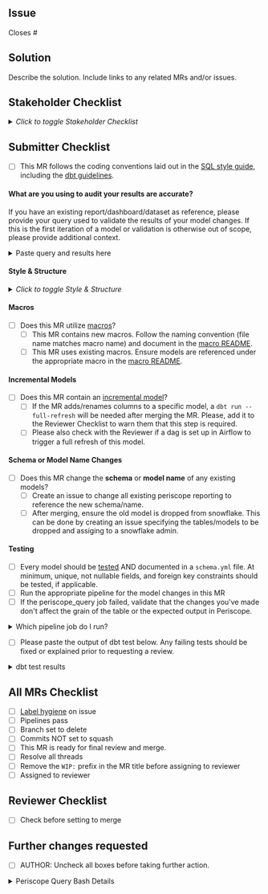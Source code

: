 ## Issue
<!--- Link the Issue this MR closes --->
Closes #

## Solution

Describe the solution. Include links to any related MRs and/or issues.

## Stakeholder Checklist
<details>
<summary><i>Click to toggle Stakeholder Checklist</i></summary>
If you are the person who will be using this data and/or the dashboard it depends on, please fill out this section.

- [ ] Does the dbt model change provide the requested data? 
- [ ] Does the dbt model change provide accurate data?
</details>

## Submitter Checklist

- [ ] This MR follows the coding conventions laid out in the [SQL style guide](https://about.gitlab.com/handbook/business-ops/data-team/sql-style-guide/), including the [dbt guidelines](https://about.gitlab.com/handbook/business-ops/data-team/sql-style-guide/#dbt-guidelines).

#### What are you using to audit your results are accurate?

If you have an existing report/dashboard/dataset as reference, please provide your query used to validate the results of your model changes. If this is the first iteration of a model or validation is otherwise out of scope, please provide additional context.

<details>
<summary> Paste query and results here </summary>

<pre><code>

Example: You might be looking at the count of opportunities before and after, if you're editing the opportunity model.

</code></pre>
</details>

#### Style & Structure
<details>
<summary><i>Click to toggle Style & Structure</i></summary>

- [ ] Field names should all be lowercased.
- [ ] Function names should all be capitalized.
- [ ] Ensure source tables/views are only referenced within [base models](https://about.gitlab.com/handbook/business-ops/data-team/sql-style-guide/#base-models).
- [ ] All references to existing tables/views/sources (i.e. `{{ ref('...') }}` statements) should be placed in CTEs at the top of the file.
- [ ] If you are using [custom schemas](https://docs.getdbt.com/docs/using-custom-schemas) or modifying [materializations](https://docs.getdbt.com/docs/materializations), ensure these attributes are specified in the model.
</details>

#### Macros

- [ ] Does this MR utilize [macros](https://docs.getdbt.com/docs/macros)?
  - [ ] This MR contains new macros. Follow the naming convention (file name matches macro name) and document in the [macro README](https://gitlab.com/gitlab-data/analytics/blob/master/transform/snowflake-dbt/macros/README.md).
  - [ ] This MR uses existing macros. Ensure models are referenced under the appropriate macro in the [macro README](https://gitlab.com/gitlab-data/analytics/blob/master/transform/snowflake-dbt/macros/README.md).

#### Incremental Models

- [ ] Does this MR contain an [incremental model](https://docs.getdbt.com/docs/configuring-incremental-models#section-how-do-i-use-the-incremental-materialization-)?
  - [ ] If the MR adds/renames columns to a specific model, a `dbt run --full-refresh` will be needed after merging the MR. Please, add it to the Reviewer Checklist to warn them that this step is required.
  - [ ] Please also check with the Reviewer if a dag is set up in Airflow to trigger a full refresh of this model.  

#### Schema or Model Name Changes
- [ ] Does this MR change the **schema** or **model name** of any existing models?
  - [ ] Create an issue to change all existing periscope reporting to reference the new schema/name.
  - [ ] After merging, ensure the old model is dropped from snowflake. This can be done by creating an issue specifying the tables/models to be dropped and assiging to a snowflake admin. 

#### Testing

- [ ] Every model should be [tested](https://docs.getdbt.com/docs/testing-and-documentation) AND documented in a `schema.yml` file. At minimum, unique, not nullable fields, and foreign key constraints should be tested, if applicable.
- [ ] Run the appropriate pipeline for the model changes in this MR
- [ ] If the periscope_query job failed, validate that the changes you've made don't affect the grain of the table or the expected output in Periscope.

<details>
<summary> Which pipeline job do I run? </summary>

#### Stage: snowflake

- **clone_analytics**: Runs automatically when the MR opens to be able to run any dbt jobs. Subsequent runs of this job will be fast as it only verifies if the clone exists. This is an empty clone of the analytics db.
- **clone_analytics_real**: Run this if you need to do a real clone of the analytics warehouse. This is a full clone of the db.
- **clone_raw**: Run this if you need to run extract, freshness, or snapshot jobs. Subsequent runs of this job will be fast as it only verifies if the clone exists.
- **force_clone_both**: Run this if you want to force refresh both raw and analytics.

#### Stage: extract

- **boneyard_sheetload**: Run this if you want to test a new boneyard sheetload load. This requires the real analytics clone to be available.
- **sheetload**: Run this if you want to test a new sheetload load. This requires the RAW clone to be available.
- **pgp_test**: Run this if you're adding or updating a postgres pipeline manifest. Requires MANIFEST_NAME variable, possibly TASK_INSTANCE variable, and the RAW clone to be available. 


#### Stage: dbt_run

> As part of a DBT Model Change MR, you need to trigger a pipeline job to test that your changes won't break anything in production. To trigger these jobs, go to the "Pipelines" tab at the bottom of this MR and click on the appropriate stage (dbt_run or dbt_misc).

These jobs are scoped to the `ci` target. This target selects a subset of data for the snowplow and version datasets.

Note that job artificats are available for all dbt run jobs. These include the compiled code and the run results.

- **specify_model**: Specify which model to run with the variable `DBT_MODELS`
- **specify_xl_model**: Specify which model to run using an XL warehouse with the variable `DBT_MODELS`
- **specify_exclude**: Specify which model to exclude with the variable `DBT_MODELS`
- **specify_xl_exclude**: Specify which model to exclude using an XL warehouse with the variable `DBT_MODELS`

Watch https://youtu.be/l14N7l-Sco4 to see an example of how to set the variable. The variable is a stand-in for any of the examples in [the dbt documentation on model selection syntax](https://docs.getdbt.com/docs/model-selection-syntax#section-specifying-models-to-run).

#### Stage: dbt_misc
* **all_tests**: Runs all of the tests
  * Note: it is not necessary to run this job if you've run any of the dbt_run stage jobs as tests are included.
* **data_tests**: Runs only data tests
* **freshness**: Runs source freshness test (requires RAW clone)
* **periscope_query**: Runs automatically. See documentation below
* **schema_tests**: Runs only schema tests
* **snapshots**: Runs snapshots (requires RAW clones)
* **specify_tests**: Runs specified model tests with the variable `DBT_MODELS`

##### Job: Periscope Query

This job runs automatically and only appears when `.sql` files are changed. In its simplest form, the job will check to see if any of the currently changed models are queried in Periscope. If they are, the job will fail with a notification to check the relevant dashboard. If it is not queried, the job will succeed.

Current caveats with the job are:

* It will not tell you which dashboard to check
* It is not able to validate tables that are queried with any string interpolation syntax (i.e. `retention_[some_variable]`)
* It is not able to validate if a table is aliased via dbt

For more details on the bash commands, see the expandle bash details section at the end of the MR description.

#### Stage: python

These jobs only appear when `.py` files have changed. All of them will run automatically on each new commit where `.py` files are present. Otherwise they are unavailable to run.


#### Stage: snowflake_stop

- **clone_stop**: Runs automatically when MR is merged or closed. Do not run manually.

</details>

- [ ] Please paste the output of dbt test below. Any failing tests should be fixed or explained prior to requesting a review.

<details>
<summary> dbt test results </summary>

<pre><code>

Paste the results of dbt test here, including the command.

</code></pre>
</details>

## All MRs Checklist
- [ ] [Label hygiene](https://about.gitlab.com/handbook/business-ops/data-team/#issue-labeling) on issue
- [ ] Pipelines pass
- [ ] Branch set to delete
- [ ] Commits NOT set to squash
- [ ] This MR is ready for final review and merge.
- [ ] Resolve all threads
- [ ] Remove the `WIP:` prefix in the MR title before assigning to reviewer
- [ ] Assigned to reviewer

## Reviewer Checklist
- [ ]  Check before setting to merge

## Further changes requested
* [ ]  AUTHOR: Uncheck all boxes before taking further action.

<details>
<summary>Periscope Query Bash Details</summary>

`git clone -b periscope/master --single-branch https://gitlab.com/gitlab-data/periscope.git --depth 1`

This clones the periscope project.

`grep -rIiEo "from (analytics|analytics_staging|boneyard)\.([\_A-z]*)" periscope/. | awk -F '.' '{print tolower($NF)}' | sort | uniq > periscope.txt`

This recursively searches the entire git repo for a string that matches a `from` statement from any of the 3 currently queryable schemas. Using `awk`, it then prints the lower-case of the last column of each line in a file (represented by $NF - which is the number of fields), using a period as a field separator. This works because all queries are some form of <schema>.<table> and what we want is the table. It then sorts the results, gets the unique set, and writes it to a file called periscope.txt.

`git diff origin/$CI_MERGE_REQUEST_TARGET_BRANCH_NAME...HEAD --name-only | grep -iEo "(.*)\.sql" | sed -E 's/\.sql//' | awk -F '/' '{print tolower($NF)}' | sort | uniq > diff.txt`

This gets the list of files that have changed from the master branch (i.e. target branch) to the current commit (HEAD). It then finds (grep) only the sql files and substitutes (sed) the `.sql` with an empty string. Using `awk`, it then prints the lower-case of the last column of each line in a file (represented by $NF - which is the number of fields), using a slash (/) as a field separator. Since the output is directoy/directoy/filename and we make the assumption that most dbt models will write to a table named after its file name, this works as expected. It then sorts the results, gets the unique set, and writes it to a file called diff.txt.

`comm -12 periscope.txt diff.txt > comparison.txt`

This compares (comm) two files and print only lines that are common to both files. It saves it to a file called comparison.txt

`if (( $(cat comparison.txt | wc -l | tr -d ' ') > 0 )); then echo "Check these!" && cat comparison.txt && exit 1; else echo "All good" && exit 0; fi;`

This uses word count (wc) to see how many lines are in the comparison file. If there is more than zero it will print the lines and exit with a failure. If there are no lines it exits with a success.
</details>

